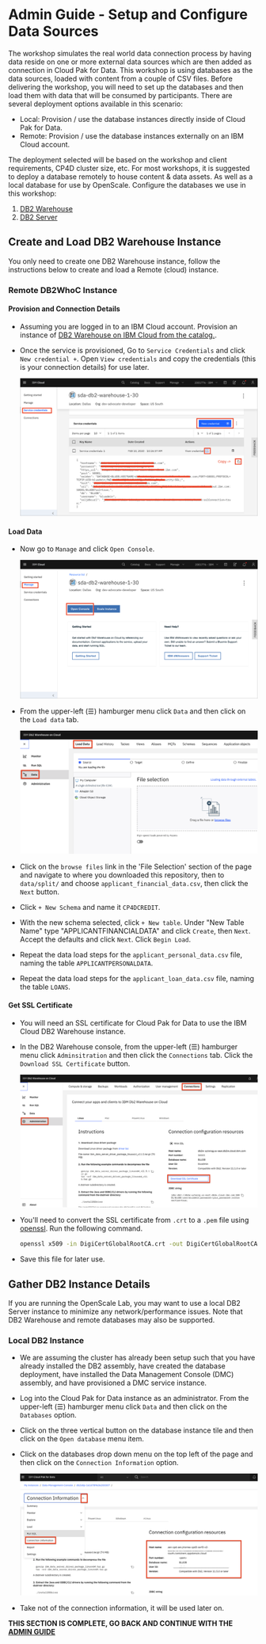 # Admin Guide - Setup and Configure Data Sources

The workshop simulates the real world data connection process by having data reside on one or more external data sources which are then added as connection in Cloud Pak for Data. This workshop is using databases as the data sources, loaded with content from a couple of CSV files. Before delivering the workshop, you will need to set up the databases and then load them with data that will be consumed by participants. There are several deployment options available in this scenario:

* Local: Provision / use the database instances directly inside of Cloud Pak for Data.
* Remote: Provision / use the database instances externally on an IBM Cloud account.

The deployment selected will be based on the workshop and client requirements, CP4D cluster size, etc. For most workshops, it is suggested to deploy a database remotely to house content & data assets. As well as a local database for use by OpenScale. Configure the databases we use in this workshop:

1. [DB2 Warehouse](#create-and-load-db2-warehouse-instance)
1. [DB2 Server](#create-db2-instance)

## Create and Load DB2 Warehouse Instance

You only need to create one DB2 Warehouse instance, follow the instructions below to create and load a Remote (cloud) instance.

### Remote DB2WhoC Instance

#### Provision and Connection Details

* Assuming you are logged in to an IBM Cloud account. Provision an instance of [DB2 Warehouse on IBM Cloud from the catalog.](https://cloud.ibm.com/catalog/services/db2-warehouse).

* Once the service is provisioned, Go to `Service Credentials` and click `New credential +`. Open `View credentials` and copy the credentials (this is your connection details) for use later.

  ![Get DB2 Warehouse credentials](../workshop/images/connections/db2whoc-credentials.png)

#### Load Data

* Now go to `Manage` and click `Open Console`.

  ![DB2 Warehouse Cloud open console](../workshop/images/connections/db2whoc-manage-console.png)

* From the upper-left (☰) hamburger menu click `Data` and then click on the `Load data` tab.

  ![DB2 Warehouse Cloud load data](../workshop/images/connections/db2whoc-load-data.png)

* Click on the `browse files` link in the 'File Selection' section of the page and navigate to where you downloaded this repository, then to `data/split/` and choose `applicant_financial_data.csv`, then click the `Next` button.

* Click `+ New Schema` and name it `CP4DCREDIT`.

* With the new schema selected, click `+ New table`. Under "New Table Name" type "APPLICANTFINANCIALDATA" and click `Create`, then `Next`. Accept the defaults and click `Next`. Click `Begin Load`.

* Repeat the data load steps for the `applicant_personal_data.csv` file, naming the table `APPLICANTPERSONALDATA`.

* Repeat the data load steps for the `applicant_loan_data.csv` file, naming the table `LOANS`.

#### Get SSL Certificate

* You will need an SSL certificate for Cloud Pak for Data to use the IBM Cloud DB2 Warehouse instance.

* In the DB2 Warehouse console, from the upper-left (☰) hamburger menu click `Adminsitration` and then click the `Connections` tab. Click the `Download SSL Certificate` button.

   ![DB2 get SSL certificate](../workshop/images/connections/db2whoc-get-ssl-cert.png)

* You'll need to convert the SSL certificate from `.crt` to a `.pem` file using [openssl](https://www.openssl.org/). Run the following command.

  ```bash
  openssl x509 -in DigiCertGlobalRootCA.crt -out DigiCertGlobalRootCA.pem -outform PEM -inform DER
  ```

* Save this file for later use.

## Gather DB2 Instance Details

If you are running the OpenScale Lab, you may want to use a local DB2 Server instance to minimize any network/performance issues. Note that DB2 Warehouse and remote databases may also be supported.

### Local DB2 Instance

* We are assuming the cluster has already been setup such that you have already installed the DB2 assembly, have created the database deployment, have installed the Data Management Console (DMC) assembly, and have provisioned a DMC service instance.

* Log into the Cloud Pak for Data instance as an administrator. From the upper-left (☰) hamburger menu click `Data` and then click on the `Databases` option.

* Click on the three vertical button on the database instance tile and then click on the `Open database` menu item.

* Click on the databases drop down menu on the top left of the page and then click on the `Connection Information` option.

  ![Local DB2 information](../workshop/images/connections/db2local-conninformation.png)

* Take not of the connection information, it will be used later on.

__THIS SECTION IS COMPLETE, GO BACK AND CONTINUE WITH THE [ADMIN GUIDE](./README.md)__
